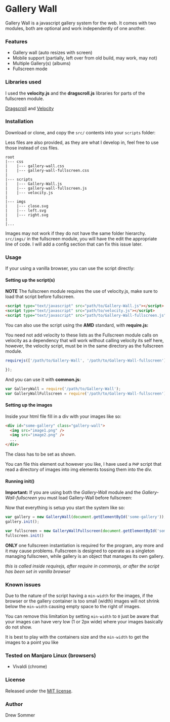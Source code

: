 # Gallery Wall

Gallery Wall is a javascript gallery system for the web. It comes with two modules, both are optional and work independently of one another.

### Features
-   Gallery wall (auto resizes with screen)
-   Mobile support (partially, left over from old build, may work, may not)
-   Multiple Gallery(s) (albums)
-   Fullscreen mode

### Libraries used

I used the __velocity.js__ and the __dragscroll.js__ libraries for parts of the fullscreen module.

[Dragscroll](https://github.com/asvd/dragscroll) and [Velocity](https://github.com/julianshapiro/velocity)

### Installation
Download or clone, and copy the `src/` contents into your `scripts` folder:

Less files are also provided, as they are what I develop in, feel free to use those instead of css files.

```
root
|--- css
|    |--- gallery-wall.css
|    |--- gallery-wall-fullscreen.css
|
|--- scripts
|    |--- Gallery-Wall.js
|    |--- gallery-wall-fullscreen.js
|    |--- velocity.js
|
|--- imgs
|    |--- close.svg
|    |--- left.svg
|    |--- right.svg
|
|...
```

Images may not work if they do not have the same folder hierarchy. `src/imgs/` in the fullscreen module, you will have the edit the appropriate line of code. I will add a config section that can fix this issue later.

### Usage

If your using a vanilla browser, you can use the script directly:

#### Setting up the script(s)

**NOTE** The fullscreen module requires the use of velocity.js, make sure to load that script before fullscreen.

```html
<script type="text/javascript" src="path/to/Gallery-Wall.js"></script>
<script type="text/javascript" src="path/to/velocity.js"></script>
<script type="text/javascript" src="path/to/Gallery-Wall-fullscreen.js"></script>
```

You can also use the script using the **AMD** standard, with **require.js:**

You need not add velocity to these lists as the Fullscreen module calls on velocity as a dependency that will work without calling velocity its self here, however, the velocity script, must be in the same directory as the fullscreen module.

```javascript
requirejs(['/path/to/Gallery-Wall', '/path/to/Gallery-Wall-fullscreen'], (GalleryWall, GalleryWallFullscreen) => {

});
```

And you can use it with **common.js:**

```javascript
var GalleryWall = require('/path/to/Gallery-Wall');
var GalleryWallFullscreen = require('/path/to/Gallery-Wall-fullscreen');
```

#### Setting up the images

Inside your html file fill in a div with your images like so:

```html
<div id="some-gallery" class="gallery-wall">
  <img src="image1.png" />
  <img src="image2.png" />
  ...
</div>
```
The class has to be set as shown.

You can file this element out however you like, I have used a `PHP` script that read a directory of images into img elements tossing them into the div.

#### Running init()

**Important:** If you are using both the _Gallery-Wall_ module and the _Gallery-Wall-fullscreen_ you must load Gallery-Wall before fullscreen:

Now that everything is setup you start the system like so:

```javascript
var gallery = new GalleryWall(document.getElementById('some-gallery'));
gallery.init();

var fullscreen = new GalleryWallFullscreen(document.getElementById('some-gallery'));
fullscreen.init()
```

**ONLY** one fullscreen instantiation is required for the program, any more and it may cause problems. Fullscreen is designed to operate as a singleton managing fullscreen, while gallery is an object that manages its own gallery.

_this is called inside requirejs, after require in commonjs, or after the script has been set in vanilla browser_

### Known issues

Due to the nature of the script having a `min-width` for the images, if the browser
or the gallery container is too small (width) images will not shrink below the
`min-width` causing empty space to the right of images.

You can remove this limitation by setting `min-width` to `0` just be aware that
your images can have very low (1 or 2px wide) where your images basically do not
show.

It is best to play with the containers size and the `min-width` to get the images
to a point you like

### Tested on Manjaro Linux (browsers)
-   Vivaldi (chrome)

### License
Released under the [MIT license](http://www.opensource.org/licenses/MIT).

### Author
Drew Sommer
